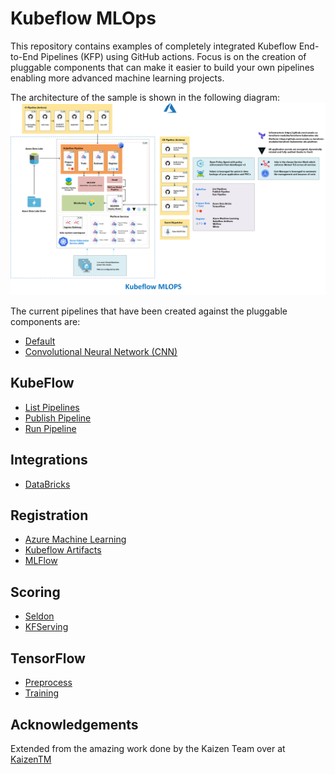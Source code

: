 # Kubeflow MLOps

This repository contains examples of completely integrated Kubeflow End-to-End Pipelines (KFP) using GitHub actions. Focus is on the creation of pluggable components that can make it easier to build your own pipelines enabling more advanced machine learning projects.

The architecture of the sample is shown in the following diagram:
![Kubeflow MLOps Architecture Diagram](./docs/diagrams/kubeflow-mlops.png)

The current pipelines that have been created against the pluggable components are:

* [Default](pipeline/train/default.py)
* [Convolutional Neural Network (CNN)](pipeline/train/cnn.py)

## KubeFlow

* [List Pipelines](pipeline/list.py)
* [Publish Pipeline](pipeline/publish.py)
* [Run Pipeline](pipeline/run.py)

## Integrations

* [DataBricks](containers/databricks)

## Registration

* [Azure Machine Learning](containers/register-aml)
* [Kubeflow Artifacts](containers/register-kubeflow-artifacts)
* [MLFlow](containers/register-mlflow)

## Scoring

* [Seldon](containers/seldon-score)
* [KFServing](containers/kfservin-score)

## TensorFlow

* [Preprocess](containers/tensorflow-preprocess)
* [Training](containers/tensorflow-training)

## Acknowledgements

Extended from the amazing work done by the Kaizen Team over at [KaizenTM](https://github.com/kaizentm/kubemlops)
